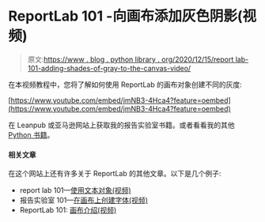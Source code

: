# ReportLab 101 -向画布添加灰色阴影(视频)

> 原文:[https://www . blog . python library . org/2020/12/15/report lab-101-adding-shades-of-gray-to-the-canvas-video/](https://www.blog.pythonlibrary.org/2020/12/15/reportlab-101-adding-shades-of-gray-to-the-canvas-video/)

在本视频教程中，您将了解如何使用 ReportLab 的画布对象创建不同的灰度:

[https://www.youtube.com/embed/jmNB3-4Hca4?feature=oembed](https://www.youtube.com/embed/jmNB3-4Hca4?feature=oembed)

在 Leanpub 或亚马逊网站上获取我的报告实验室书籍。或者看看我的其他 [Python 书籍](https://www.blog.pythonlibrary.org/books/)。

#### 相关文章

在这个网站上还有许多关于 ReportLab 的其他文章。以下是几个例子:

*   report lab 101—[使用文本对象(视频)](https://www.blog.pythonlibrary.org/2020/11/17/reportlab-101-using-the-textobject-video/)
*   报告实验室 101—[在画布上创建字体(视频)](https://www.blog.pythonlibrary.org/2020/10/14/reportlab-101-creating-fonts-on-the-canvas-video/)
*   ReportLab 101: [画布介绍(视频)](https://www.blog.pythonlibrary.org/2020/07/16/reportlab-101-intro-to-the-canvas/)